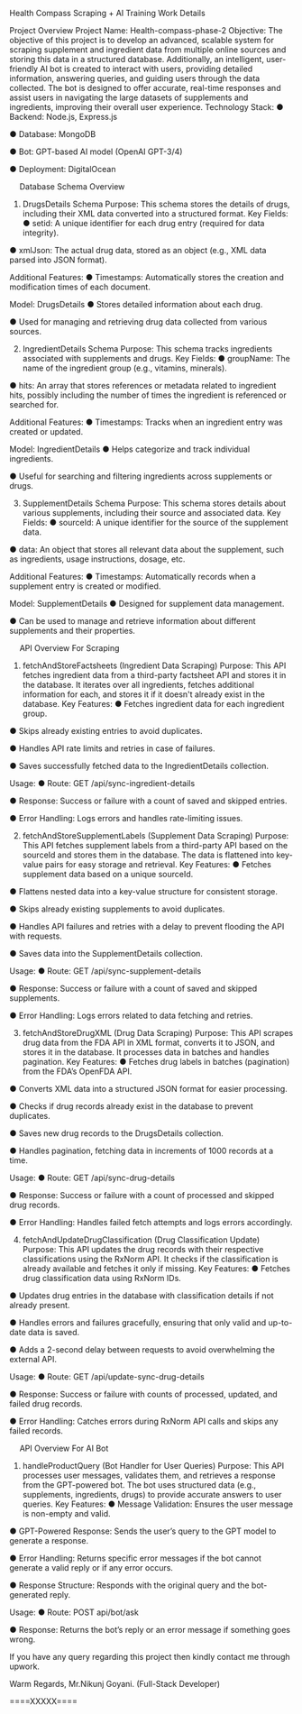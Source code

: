 Health Compass Scraping + AI Training Work Details

Project Overview
Project Name: Health-compass-phase-2
Objective:
The objective of this project is to develop an advanced, scalable system for scraping supplement and ingredient data from multiple online sources and storing this data in a structured database. Additionally, an intelligent, user-friendly AI bot is created to interact with users, providing detailed information, answering queries, and guiding users through the data collected. The bot is designed to offer accurate, real-time responses and assist users in navigating the large datasets of supplements and ingredients, improving their overall user experience.
Technology Stack:
●	Backend: Node.js, Express.js

●	Database: MongoDB

●	Bot: GPT-based AI model (OpenAI GPT-3/4)

●	Deployment: DigitalOcean

 
Database Schema Overview
1. DrugsDetails Schema
Purpose:
 This schema stores the details of drugs, including their XML data converted into a structured format.
Key Fields:
●	setid: A unique identifier for each drug entry (required for data integrity).

●	xmlJson: The actual drug data, stored as an object (e.g., XML data parsed into JSON format).

Additional Features:
●	Timestamps: Automatically stores the creation and modification times of each document.

Model: DrugsDetails
●	Stores detailed information about each drug.

●	Used for managing and retrieving drug data collected from various sources.

2. IngredientDetails Schema
Purpose:
 This schema tracks ingredients associated with supplements and drugs.
Key Fields:
●	groupName: The name of the ingredient group (e.g., vitamins, minerals).

●	hits: An array that stores references or metadata related to ingredient hits, possibly including the number of times the ingredient is referenced or searched for.

Additional Features:
●	Timestamps: Tracks when an ingredient entry was created or updated.

Model: IngredientDetails
●	Helps categorize and track individual ingredients.

●	Useful for searching and filtering ingredients across supplements or drugs.

3. SupplementDetails Schema
Purpose:
 This schema stores details about various supplements, including their source and associated data.
Key Fields:
●	sourceId: A unique identifier for the source of the supplement data.

●	data: An object that stores all relevant data about the supplement, such as ingredients, usage instructions, dosage, etc.

Additional Features:
●	Timestamps: Automatically records when a supplement entry is created or modified.

Model: SupplementDetails
●	Designed for supplement data management.

●	Can be used to manage and retrieve information about different supplements and their properties.

 
API Overview For Scraping
1. fetchAndStoreFactsheets (Ingredient Data Scraping)
Purpose:
 This API fetches ingredient data from a third-party factsheet API and stores it in the database. It iterates over all ingredients, fetches additional information for each, and stores it if it doesn't already exist in the database.
Key Features:
●	Fetches ingredient data for each ingredient group.

●	Skips already existing entries to avoid duplicates.

●	Handles API rate limits and retries in case of failures.

●	Saves successfully fetched data to the IngredientDetails collection.

Usage:
●	Route: GET /api/sync-ingredient-details

●	Response: Success or failure with a count of saved and skipped entries.

●	Error Handling: Logs errors and handles rate-limiting issues.

2. fetchAndStoreSupplementLabels (Supplement Data Scraping)
Purpose:
 This API fetches supplement labels from a third-party API based on the sourceId and stores them in the database. The data is flattened into key-value pairs for easy storage and retrieval.
Key Features:
●	Fetches supplement data based on a unique sourceId.

●	Flattens nested data into a key-value structure for consistent storage.

●	Skips already existing supplements to avoid duplicates.

●	Handles API failures and retries with a delay to prevent flooding the API with requests.

●	Saves data into the SupplementDetails collection.

Usage:
●	Route: GET /api/sync-supplement-details

●	Response: Success or failure with a count of saved and skipped supplements.

●	Error Handling: Logs errors related to data fetching and retries.

3. fetchAndStoreDrugXML (Drug Data Scraping)
Purpose:
 This API scrapes drug data from the FDA API in XML format, converts it to JSON, and stores it in the database. It processes data in batches and handles pagination.
Key Features:
●	Fetches drug labels in batches (pagination) from the FDA’s OpenFDA API.

●	Converts XML data into a structured JSON format for easier processing.

●	Checks if drug records already exist in the database to prevent duplicates.

●	Saves new drug records to the DrugsDetails collection.

●	Handles pagination, fetching data in increments of 1000 records at a time.

Usage:
●	Route: GET /api/sync-drug-details

●	Response: Success or failure with a count of processed and skipped drug records.

●	Error Handling: Handles failed fetch attempts and logs errors accordingly.

4. fetchAndUpdateDrugClassification (Drug Classification Update)
Purpose:
 This API updates the drug records with their respective classifications using the RxNorm API. It checks if the classification is already available and fetches it only if missing.
Key Features:
●	Fetches drug classification data using RxNorm IDs.

●	Updates drug entries in the database with classification details if not already present.

●	Handles errors and failures gracefully, ensuring that only valid and up-to-date data is saved.

●	Adds a 2-second delay between requests to avoid overwhelming the external API.

Usage:
●	Route: GET /api/update-sync-drug-details

●	Response: Success or failure with counts of processed, updated, and failed drug records.

●	Error Handling: Catches errors during RxNorm API calls and skips any failed records.

 
API Overview For AI Bot
1. handleProductQuery (Bot Handler for User Queries)
Purpose:
 This API processes user messages, validates them, and retrieves a response from the GPT-powered bot. The bot uses structured data (e.g., supplements, ingredients, drugs) to provide accurate answers to user queries.
Key Features:
●	Message Validation: Ensures the user message is non-empty and valid.

●	GPT-Powered Response: Sends the user’s query to the GPT model to generate a response.

●	Error Handling: Returns specific error messages if the bot cannot generate a valid reply or if any error occurs.

●	Response Structure: Responds with the original query and the bot-generated reply.

Usage:
●	Route: POST api/bot/ask

●	Response: Returns the bot’s reply or an error message if something goes wrong.

If you have any query regarding this project then kindly contact me through upwork.

Warm Regards,
Mr.Nikunj Goyani.
(Full-Stack Developer)

====XXXXX====

